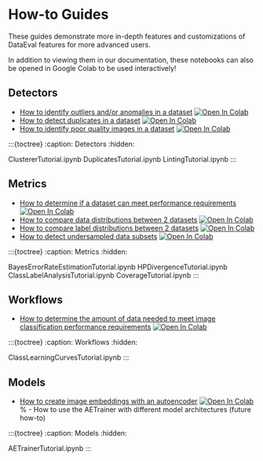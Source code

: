 # How-to Guides

These guides demonstrate more in-depth features and customizations of DataEval
features for more advanced users.

In addition to viewing them in our documentation, these notebooks can also be
opened in Google Colab to be used interactively!

## Detectors

- [How to identify outliers and/or anomalies in a dataset](ClustererTutorial.ipynb)
  [![Open In Colab][colab-badge]][clust-colab]
- [How to detect duplicates in a dataset](DuplicatesTutorial.ipynb)
  [![Open In Colab][colab-badge]][dup-colab]
- [How to identify poor quality images in a dataset](LintingTutorial.ipynb)
  [![Open In Colab][colab-badge]][lint-colab]

:::{toctree}
:caption: Detectors
:hidden:

ClustererTutorial.ipynb
DuplicatesTutorial.ipynb
LintingTutorial.ipynb
:::

## Metrics

- [How to determine if a dataset can meet performance requirements](BayesErrorRateEstimationTutorial.ipynb)
  [![Open In Colab][colab-badge]][ber-colab]
- [How to compare data distributions between 2 datasets](HPDivergenceTutorial.ipynb)
  [![Open In Colab][colab-badge]][div-colab]
- [How to compare label distributions between 2 datasets](ClassLabelAnalysisTutorial.ipynb)
  [![Open In Colab][colab-badge]][lbl-colab]
- [How to detect undersampled data subsets](CoverageTutorial.ipynb)
  [![Open In Colab][colab-badge]][cov-colab]

:::{toctree}
:caption: Metrics
:hidden:

BayesErrorRateEstimationTutorial.ipynb
HPDivergenceTutorial.ipynb
ClassLabelAnalysisTutorial.ipynb
CoverageTutorial.ipynb
:::

## Workflows

- [How to determine the amount of data needed to meet image classification performance requirements](ClassLearningCurvesTutorial.ipynb)
  [![Open In Colab][colab-badge]][suff-colab]

:::{toctree}
:caption: Workflows
:hidden:

ClassLearningCurvesTutorial.ipynb
:::

## Models

- [How to create image embeddings with an autoencoder](AETrainerTutorial.ipynb)
  [![Open In Colab][colab-badge]][ae-colab]
% - How to use the AETrainer with different model architectures (future how-to)

[colab-badge]: https://colab.research.google.com/assets/colab-badge.svg
[ber-colab]: https://colab.research.google.com/github/aria-ml/dataeval/blob/v0.79.0/docs/source/how_to/BayesErrorRateEstimationTutorial.ipynb
[suff-colab]: https://colab.research.google.com/github/aria-ml/dataeval/blob/v0.79.0/docs/source/how_to/ClassLearningCurvesTutorial.ipynb
[div-colab]: https://colab.research.google.com/github/aria-ml/dataeval/blob/v0.79.0/docs/source/how_to/HPDivergenceTutorial.ipynb
[ae-colab]: https://colab.research.google.com/github/aria-ml/dataeval/blob/v0.79.0/docs/source/how_to/AETrainerTutorial.ipynb
[lbl-colab]: https://colab.research.google.com/github/aria-ml/dataeval/blob/v0.79.0/docs/source/how_to/ClassLabelAnalysisTutorial.ipynb
[clust-colab]: https://colab.research.google.com/github/aria-ml/dataeval/blob/v0.79.0/docs/source/how_to/ClustererTutorial.ipynb
[dup-colab]: https://colab.research.google.com/github/aria-ml/dataeval/blob/v0.79.0/docs/source/how_to/DuplicatesTutorial.ipynb
[lint-colab]: https://colab.research.google.com/github/aria-ml/dataeval/blob/v0.79.0/docs/source/how_to/LintingTutorial.ipynb
[cov-colab]: https://colab.research.google.com/github/aria-ml/dataeval/blob/v0.79.0/docs/source/how_to/CoverageTutorial.ipynb

:::{toctree}
:caption: Models
:hidden:

AETrainerTutorial.ipynb
:::
